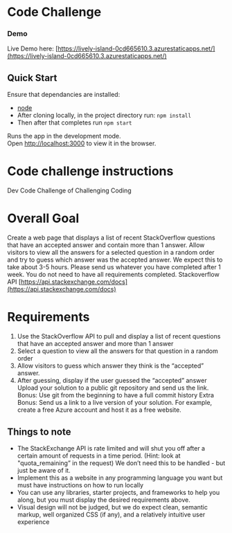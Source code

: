 # Code Challenge

### Demo
Live Demo here: [https://lively-island-0cd665610.3.azurestaticapps.net/](https://lively-island-0cd665610.3.azurestaticapps.net/)
## Quick Start

Ensure that dependancies are installed:
- [node](https://nodejs.org/en/download)
- After cloning locally, in the project directory run:
`npm install`
- Then after that completes run
`npm start`

Runs the app in the development mode.\
Open [http://localhost:3000](http://localhost:3000) to view it in the browser.



# Code challenge instructions

Dev Code Challenge of Challenging Coding

# Overall Goal

Create a web page that displays a list of recent StackOverflow questions that have an accepted answer and
contain more than 1 answer. Allow visitors to view all the answers for a selected question in a random order
and try to guess which answer was the accepted answer.
We expect this to take about 3-5 hours. Please send us whatever you have completed after 1 week. You do
not need to have all requirements completed.
Stackoverflow API
[https://api.stackexchange.com/docs](https://api.stackexchange.com/docs)

# Requirements

1. Use the StackOverflow API to pull and display a list of recent questions that have an accepted answer
and more than 1 answer
2. Select a question to view all the answers for that question in a random order
3. Allow visitors to guess which answer they think is the “accepted” answer.
4. After guessing, display if the user guessed the “accepted” answer
Upload your solution to a public git repository and send us the link.
Bonus: Use git from the beginning to have a full commit history
Extra Bonus: Send us a link to a live version of your solution. For example, create a free Azure account and
host it as a free website.
## Things to note
- The StackExchange API is rate limited and will shut you off after a certain amount of requests in a time
period. (Hint: look at "quota_remaining” in the request) We don’t need this to be handled - but just be
aware of it.
- Implement this as a website in any programming language you want but must have instructions on how
to run locally
- You can use any libraries, starter projects, and frameworks to help you along, but you must display the
desired requirements above.
- Visual design will not be judged, but we do expect clean, semantic markup, well organized CSS (if any),
and a relatively intuitive user experience


